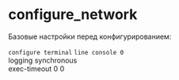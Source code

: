 # configure_network

Базовые настройки перед конфигурированием:

  <code>configure terminal</code>
  <code>line console 0</code>  
logging synchronous  
exec-timeout 0 0  
